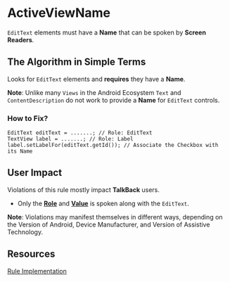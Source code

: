 # ActiveViewName

`EditText` elements must have a **Name** that can be spoken by **Screen Readers**.

## The Algorithm in Simple Terms

Looks for `EditText` elements and **requires** they have a **Name**. 

**Note**: Unlike many `Views` in the Android Ecosystem `Text` and `ContentDescription` do not work 
to provide a **Name** for `EditText` controls.

### How to Fix?

```
EditText editText = .......; // Role: EditText
TextView label = .......; // Role: Label
label.setLabelFor(editText.getId()); // Associate the Checkbox with its Name
```

## User Impact

Violations of this rule mostly impact **TalkBack** users. 

- Only the [**Role**](name-role-value.md#State) and [**Value**](name-role-value.md#Value) is
spoken along with the `EditText`.

**Note**: Violations may manifest themselves in different ways, depending on the Version of Android, 
Device Manufacturer, and Version of Assistive Technology. 

## Resources

[Rule Implementation](https://github.com/dequelabs/axe-android/blob/5cbbddd48be53af11c82406d670dd199a5548f3b/src/main/java/com/deque/axe/android/rules/hierarchy/EditTextName.java)
